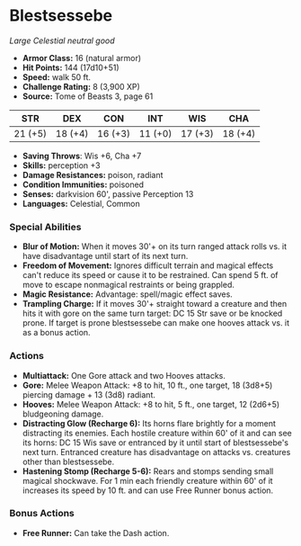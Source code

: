 # Blestsessebe

*Large* *Celestial* *neutral good*

- **Armor Class:** 16 (natural armor)
- **Hit Points:** 144 (17d10+51)
- **Speed:** walk 50 ft.
- **Challenge Rating:** 8 (3,900 XP)
- **Source:** Tome of Beasts 3, page 61

| STR | DEX | CON | INT | WIS | CHA |
| --- | --- | --- | --- | --- | --- |
| 21 (+5) | 18 (+4) | 16 (+3) | 11 (+0) | 17 (+3) | 18 (+4) |

- **Saving Throws**: Wis +6, Cha +7
- **Skills:** perception +3
- **Damage Resistances:** poison, radiant
- **Condition Immunities:** poisoned
- **Senses:** darkvision 60', passive Perception 13
- **Languages:** Celestial, Common

### Special Abilities

- **Blur of Motion:** When it moves 30'+ on its turn ranged attack rolls vs. it have disadvantage until start of its next turn.
- **Freedom of Movement:** Ignores difficult terrain and magical effects can't reduce its speed or cause it to be restrained. Can spend 5 ft. of move to escape nonmagical restraints or being grappled.
- **Magic Resistance:** Advantage: spell/magic effect saves.
- **Trampling Charge:** If it moves 30'+ straight toward a creature and then hits it with gore on the same turn target: DC 15 Str save or be knocked prone. If target is prone blestsessebe can make one hooves attack vs. it as a bonus action.

### Actions

- **Multiattack:** One Gore attack and two Hooves attacks.
- **Gore:** Melee Weapon Attack: +8 to hit, 10 ft., one target, 18 (3d8+5) piercing damage + 13 (3d8) radiant.
- **Hooves:** Melee Weapon Attack: +8 to hit, 5 ft., one target, 12 (2d6+5) bludgeoning damage.
- **Distracting Glow (Recharge 6):** Its horns flare brightly for a moment distracting its enemies. Each hostile creature within 60' of it and can see its horns: DC 15 Wis save or entranced by it until start of blestsessebe's next turn. Entranced creature has disadvantage on attacks vs. creatures other than blestsessebe.
- **Hastening Stomp (Recharge 5-6):** Rears and stomps sending small magical shockwave. For 1 min each friendly creature within 60' of it increases its speed by 10 ft. and can use Free Runner bonus action.

### Bonus Actions

- **Free Runner:** Can take the Dash action.


